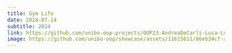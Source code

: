 ```yaml
---
title: Gym Life
date: 2024-07-24
subtitle: 2024
link: https://github.com/unibo-oop-projects/OOP23-AndreaDeCarli-Luca-LucaCamillini-Lucaaa31-Lucio-LucioBaiocchi-MattiaMorri-gym-life/blob/main/OOP23-gym-life-all.jar
image: https://github.com/unibo-oop/showcase/assets/11615611/86eb34cf-a0f2-4de6-9e32-a403eab62beb
---
```

